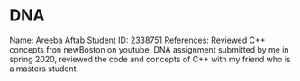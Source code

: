 # DNA
Name: Areeba Aftab
Student ID: 2338751
References: Reviewed C++ concepts fron newBoston on youtube, DNA assignment submitted by me in spring 2020, reviewed the code and concepts of C++ with my friend who is a masters student.
